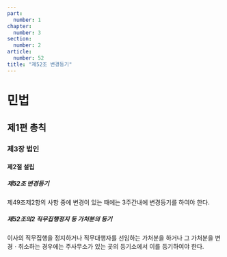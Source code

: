 ```yaml
---
part:
  number: 1
chapter:
  number: 3
section:
  number: 2
article:
  number: 52
title: "제52조 변경등기"
---
```

# 민법

## 제1편 총칙

### 제3장 법인

#### 제2절 설립

##### 제52조 변경등기

제49조제2항의 사항 중에 변경이 있는 때에는 3주간내에 변경등기를 하여야 한다.

##### 제52조의2 직무집행정지 등 가처분의 등기

이사의 직무집행을 정지하거나 직무대행자를 선임하는 가처분을 하거나 그 가처분을 변경ㆍ취소하는 경우에는 주사무소가 있는 곳의 등기소에서 이를 등기하여야 한다.
